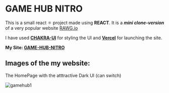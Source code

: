 # GAME HUB NITRO

This is a small react ⚛️ project made using **REACT**. It is a ***mini clone-version*** of a very popular website [RAWG.io](https://rawg.io/) 

I have used [**CHAKRA-UI**](https://chakra-ui.com/) for styling the UI and [**Vercel**](https://vercel.com/) for launching the site. 

**My Site: [GAME-HUB-NITRO](https://game-hub-iamcosmo.vercel.app/)**


## Images of the my website:


The HomePage with the atttractive Dark UI (can switch)

![gamehub1](https://github.com/iamcosmo/game-hub/assets/100692677/377b2f6b-94e0-4b3a-8f4f-16df17f6817d)
